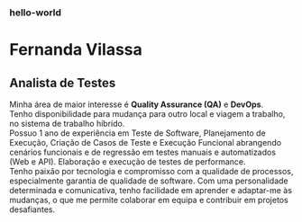 ### hello-world
# Fernanda Vilassa
## Analista de Testes

Minha área de maior interesse é **Quality Assurance (QA)** e **DevOps**.               
Tenho disponibilidade para mudança para outro local e viagem a trabalho, no sistema de trabalho híbrido.                
Possuo 1 ano de experiência em Teste de Software, Planejamento de Execução, Criação de Casos de Teste e Execução Funcional abrangendo cenários funcionais e de regressão em testes manuais e automatizados (Web e API). Elaboração e execução de testes de performance.                   
Tenho paixão por tecnologia e compromisso com a qualidade de processos, especialmente garantia de qualidade de software. Com uma personalidade determinada e comunicativa, tenho facilidade em aprender e adaptar-me às mudanças, o que me permite colaborar em equipa e contribuir em projetos desafiantes.

